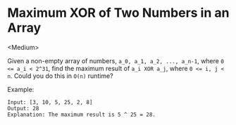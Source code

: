 # Maximum XOR of Two Numbers in an Array

\<Medium>

Given a non-empty array of numbers, `a_0, a_1, a_2, ..., a_n-1`, where
`0 <= a_i < 2^31`, find the maximum result of `a_i XOR a_j`, where
`0 <= i, j < n`. Could you do this in `O(n)` runtime?

Example:
```
Input: [3, 10, 5, 25, 2, 8]
Output: 28
Explanation: The maximum result is 5 ^ 25 = 28.
```
